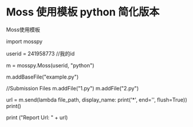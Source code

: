 # Moss 使用模板 python 简化版本
Moss使用模板

import mosspy

userid = 241958773 //我的id

m = mosspy.Moss(userid, "python")

m.addBaseFile("example.py")


//Submission Files
m.addFile("1.py")
m.addFile("2.py")


url = m.send(lambda file_path, display_name: print('*', end='', flush=True))
print()

print ("Report Url: " + url)
